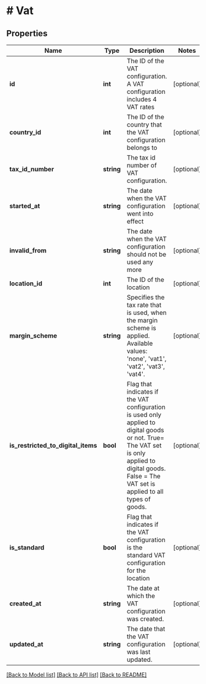 # # Vat

## Properties

Name | Type | Description | Notes
------------ | ------------- | ------------- | -------------
**id** | **int** | The ID of the VAT configuration. A VAT configuration includes 4 VAT rates | [optional]
**country_id** | **int** | The ID of the country that the VAT configuration belongs to | [optional]
**tax_id_number** | **string** | The tax id number of VAT configuration. | [optional]
**started_at** | **string** | The date when the VAT configuration went into effect | [optional]
**invalid_from** | **string** | The date when the VAT configuration should not be used any more | [optional]
**location_id** | **int** | The ID of the location | [optional]
**margin_scheme** | **string** | Specifies the tax rate that is used, when the margin scheme is applied. Available values: &#39;none&#39;, &#39;vat1&#39;, &#39;vat2&#39;, &#39;vat3&#39;, &#39;vat4&#39;. | [optional]
**is_restricted_to_digital_items** | **bool** | Flag that indicates if the VAT configuration is used only applied to digital goods or not. True&#x3D; The VAT set is only applied to digital goods. False &#x3D; The VAT set is applied to all types of goods. | [optional]
**is_standard** | **bool** | Flag that indicates if the VAT configuration is the standard VAT configuration for the location | [optional]
**created_at** | **string** | The date at which the VAT configuration was created. | [optional]
**updated_at** | **string** | The date that the VAT configuration was last updated. | [optional]

[[Back to Model list]](../../README.md#models) [[Back to API list]](../../README.md#endpoints) [[Back to README]](../../README.md)
